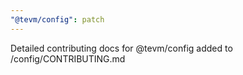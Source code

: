 ```yaml
---
"@tevm/config": patch
---
```


Detailed contributing docs for @tevm/config added to /config/CONTRIBUTING.md
